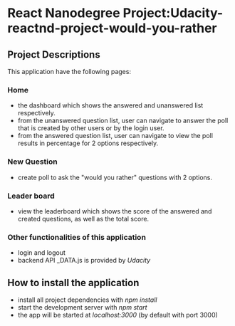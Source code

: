 # React Nanodegree Project:Udacity-reactnd-project-would-you-rather
## Project Descriptions
This application have the following pages:

### Home
- the dashboard which shows the answered and unanswered list respectively.
- from the unanswered question list, user can navigate to answer the poll that is created by other users or by the login user.
- from the answered question list, user can navigate to view the poll results in percentage for 2 options respectively.

### New Question
- create poll to ask the "would you rather" questions with 2 options.

### Leader board
- view the leaderboard which shows the score of the answered and created questions, as well as the total score.

### Other functionalities of this application
- login and logout
- backend API _DATA.js is provided by *Udacity*

## How to install the application
- install all project dependencies with *npm install*
- start the development server with *npm start*
- the app will be started at *localhost:3000* (by default with port 3000)